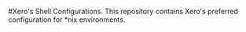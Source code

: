 #Xero's Shell Configurations.
This repository contains Xero's preferred configuration for \*nix environments.
